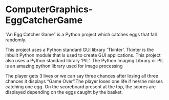 # ComputerGraphics-EggCatcherGame
“An Egg Catcher Game” is a Python project which catches eggs that fall randomly.


This project uses a Python standard GUI library 'Tkinter'. Tkinter is the inbuilt Python module that is used to create GUI applications. This project also uses a Python standard library ‘PIL’. The Python Imaging Library or PIL is an amazing python library used for image processing


The player gets 3 lives or we can say three chances after losing all three chances it displays “Game Over”.The player loses one life if he/she misses catching one egg. On the scoreboard present at the top, the scores are displayed depending on the eggs caught by the basket.


